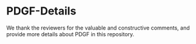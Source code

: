 # PDGF-Details
We thank the reviewers for the valuable and constructive comments, and provide more details about PDGF in this repository.
